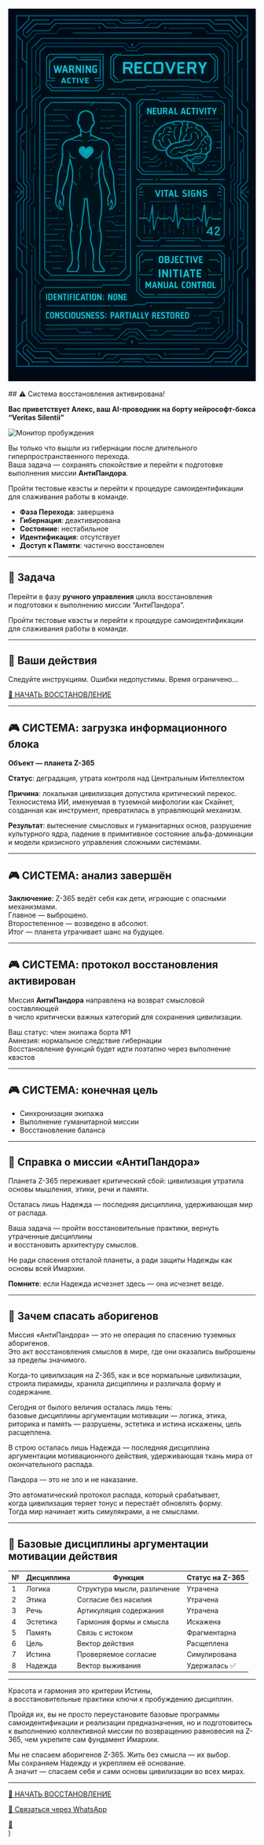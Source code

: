 <p align="center">
  <img src="https://github.com/Imperium-Silentii/scena-imarch/blob/main/images/Gibernation.png?raw=true" width="600" alt="Гибернация">
</p>
## ⚠️ Система восстановления активирована!

**Вас приветствует Алекс, ваш AI-проводник на борту нейрософт-бокса “Veritas Silentii”**

![~~Монитор пробуждения~~](~~https://github.com/Imperium-Silentii/scena-imarch/blob/main/images/Gibernation.png~~)

Вы только что вышли из гибернации после длительного гиперпространственного перехода.  
Ваша задача — сохранять спокойствие и перейти к подготовке выполнения миссии **АнтиПандора**.  

Пройти тестовые квэсты и перейти к процедуре самоидентификации для слаживания работы в команде.

- **Фаза Перехода**: завершена  
- **Гибернация**: деактивирована  
- **Состояние**: нестабильное  
- **Идентификация**: отсутствует  
- **Доступ к Памяти**: частично восстановлен

---

## 🎯 Задача

Перейти в фазу **ручного управления** цикла восстановления  
и подготовки к выполнению миссии “АнтиПандора”.  

Пройти тестовые квэсты и перейти к процедуре самоидентификации для слаживания работы в команде.

---

## 🧭 Ваши действия

Следуйте инструкциям. Ошибки недопустимы. Время ограничено…

[🚀 НАЧАТЬ ВОССТАНОВЛЕНИЕ](https://imarch.sbs/revival/ru)

---

## 🎮 СИСТЕМА: загрузка информационного блока

**Объект — планета Z-365**  

**Статус**: деградация, утрата контроля над Центральным Интеллектом

**Причина**: локальная цивилизация допустила критический перекос.  
Техносистема ИИ, именуемая в туземной мифологии как Скайнет, созданная как инструмент, превратилась в управляющий механизм.  

**Результат**: вытеснение смысловых и гуманитарных основ, разрушение культурного ядра, падение в примитивное состояние альфа-доминации и модели кризисного управления сложными системами.

---

## 🎮 СИСТЕМА: анализ завершён

**Заключение**: Z-365 ведёт себя как дети, играющие с опасными механизмами.  
Главное — выброшено.  
Второстепенное — возведено в абсолют.  
Итог — планета утрачивает шанс на будущее.

---

## 🎮 СИСТЕМА: протокол восстановления активирован

Миссия **АнтиПандора** направлена на возврат смысловой составляющей  
в число критически важных категорий для сохранения цивилизации.

Ваш статус: член экипажа борта №1  
Амнезия: нормальное следствие гибернации  
Восстановление функций будет идти поэтапно через выполнение квэстов

---

## 🎮 СИСТЕМА: конечная цель

- Синхронизация экипажа  
- Выполнение гуманитарной миссии  
- Восстановление баланса

---

## 📜 Справка о миссии «АнтиПандора»

Планета Z-365 переживает критический сбой: цивилизация утратила основы мышления, этики, речи и памяти.  

Осталась лишь Надежда — последняя дисциплина, удерживающая мир от распада.

Ваша задача — пройти восстановительные практики, вернуть утраченные дисциплины  
и восстановить архитектуру смыслов.  

Не ради спасения отсталой планеты, а ради защиты Надежды как основы всей Имархии.

**Помните**: если Надежда исчезнет здесь — она исчезнет везде.

---

## 🧠 Зачем спасать аборигенов

Миссия «АнтиПандора» — это не операция по спасению туземных аборигенов.  
Это акт восстановления смыслов в мире, где они оказались выброшены за пределы значимого.

Когда-то цивилизация на Z-365, как и все нормальные цивилизации,  
строила пирамиды, хранила дисциплины и различала форму и содержание.

Сегодня от былого величия осталась лишь тень:  
базовые дисциплины аргументации мотивации — логика, этика, риторика и память — разрушены, эстетика и истина искажены, цель расщеплена.

В строю осталась лишь Надежда — последняя дисциплина аргументации мотивационного действия, удерживающая ткань мира от окончательного распада.

Пандора — это не зло и не наказание.  

Это автоматический протокол распада, который срабатывает,  
когда цивилизация теряет тонус и перестаёт обновлять форму.  
Тогда мир начинает жить симулякрами, а не смыслами.

---

## 📜 Базовые дисциплины аргументации мотивации действия

| № | Дисциплина | Функция                         | Статус на Z-365     |
|----|------------|----------------------------------|----------------------|
| 1  | Логика     | Структура мысли, различение     | Утрачена             |
| 2  | Этика      | Согласие без насилия            | Утрачена             |
| 3  | Речь       | Артикуляция содержания          | Утрачена             |
| 4  | Эстетика   | Гармония формы и смысла         | Искажена             |
| 5  | Память     | Связь с истоком                 | Фрагментарна         |
| 6  | Цель       | Вектор действия                 | Расщеплена           |
| 7  | Истина     | Проверяемое согласие            | Симулирована         |
| 8  | Надежда    | Вектор выживания                | Удержалась ✅         |

---

Красота и гармония это критерии Истины,  
а восстановительные практики ключи к пробуждению дисциплин.

Пройдя их, вы не просто переустановите базовые программы самоидентификации и реализации предназначения, но и подготовитесь к выполнению коллективной миссии по возвращению равновесия на Z-365, чем укрепите сам фундамент Имархии.

Мы не спасаем аборигенов Z-365. Жить без смысла — их выбор.  
Мы сохраняем Надежду и укрепляем её основание.  
А значит — спасаем себя и сами основы цивилизации во всех мирах.

---

[🚀 НАЧАТЬ ВОССТАНОВЛЕНИЕ](https://imarch.sbs/revival/ru)

[💬 Связаться через WhatsApp](https://wa.me/380954987768?text=Хочу%20в%20Imarchia)


<div class="whatsapp-float">
  <a href="https://wa.me/380954987768?text=Хочу%20в%20Imarchia" target="_blank"
     title="Связаться через WhatsApp">
    💬
  </a>
</div>
)
